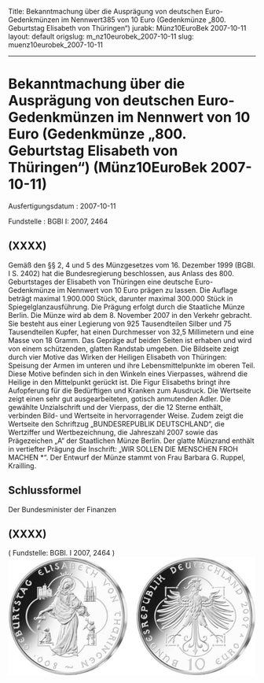 Title: Bekanntmachung über die Ausprägung von deutschen Euro-Gedenkmünzen im Nennwert385
  von 10 Euro (Gedenkmünze „800. Geburtstag Elisabeth von Thüringen“)
jurabk: Münz10EuroBek 2007-10-11
layout: default
origslug: m_nz10eurobek_2007-10-11
slug: muenz10eurobek_2007-10-11

---

# Bekanntmachung über die Ausprägung von deutschen Euro-Gedenkmünzen im Nennwert von 10 Euro (Gedenkmünze „800. Geburtstag Elisabeth von Thüringen“) (Münz10EuroBek 2007-10-11)

Ausfertigungsdatum
:   2007-10-11

Fundstelle
:   BGBl I: 2007, 2464


## (XXXX)

Gemäß den §§ 2, 4 und 5 des Münzgesetzes vom 16. Dezember 1999 (BGBl.
I S. 2402) hat die Bundesregierung beschlossen, aus Anlass des 800.
Geburtstages der Elisabeth von Thüringen eine deutsche Euro-
Gedenkmünze im Nennwert von 10 Euro prägen zu lassen. Die Auflage
beträgt maximal 1.900.000 Stück, darunter maximal 300.000 Stück in
Spiegelglanzausführung. Die Prägung erfolgt durch die Staatliche Münze
Berlin. Die Münze wird ab dem 8. November 2007 in den Verkehr
gebracht. Sie besteht aus einer Legierung von 925 Tausendteilen Silber
und 75 Tausendteilen Kupfer, hat einen Durchmesser von 32,5
Millimetern und eine Masse von 18 Gramm. Das Gepräge auf beiden Seiten
ist erhaben und wird von einem schützenden, glatten Randstab umgeben.
Die Bildseite zeigt durch vier Motive das Wirken der Heiligen
Elisabeth von Thüringen: Speisung der Armen im unteren und ihre
Lebensmittelpunkte im oberen Teil. Diese Motive befinden sich in den
Winkeln eines Vierpasses, während die Heilige in den Mittelpunkt
gerückt ist. Die Figur Elisabeths bringt ihre Aufopferung für die
Bedürftigen und Kranken zum Ausdruck. Die Wertseite zeigt einen sehr
gut ausgearbeiteten, gotisch anmutenden Adler. Die gewählte
Unzialschrift und der Vierpass, der die 12 Sterne enthält, verbinden
Bild- und Wertseite in hervorragender Weise. Zudem zeigt die Wertseite
den Schriftzug „BUNDESREPUBLIK DEUTSCHLAND“, die Wertziffer und
Wertbezeichnung, die Jahreszahl 2007 sowie das Prägezeichen „A“ der
Staatlichen Münze Berlin. Der glatte Münzrand enthält in vertiefter
Prägung die Inschrift: „WIR SOLLEN DIE MENSCHEN FROH MACHEN \*“. Der
Entwurf der Münze stammt von Frau Barbara G. Ruppel, Krailling.


## Schlussformel

Der Bundesminister der Finanzen


## (XXXX)

( Fundstelle: BGBl. I 2007, 2464 )
![bgbl1_2007_j2464-1_0010.jpg](bgbl1_2007_j2464-1_0010.jpg)

